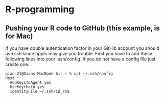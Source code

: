 # R-programming

## Pushing your R code to GitHub (this example, is for Mac)

If you have double autentication factor in your GitHib account you should use ssh since hppts may give you trouble. First you have to add these following lines into your .ssh/config. If you do not have a config file just create one.

```
gian-21@Gians-MacBook-Air ~ % cat ~/.ssh/config
Host *
  AddKeysToAgent yes
  UseKeychain yes
  IdentityFile ~/.ssh/id_rsa
```
  





